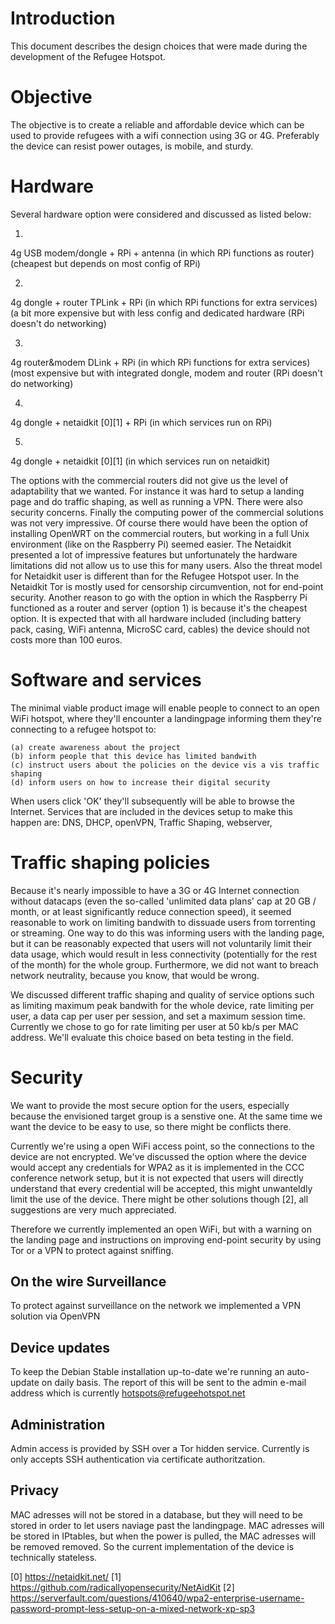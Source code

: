 # Introduction

This document describes the design choices that were made during the development of the Refugee Hotspot. 

# Objective

The objective is to create a reliable and affordable device which can be used to provide refugees with a wifi connection using 3G or 4G. Preferably the device can resist power outages, is mobile, and sturdy. 

# Hardware

Several hardware option were considered and discussed as listed below:

1. 
4g USB modem/dongle + RPi + antenna
(in which RPi functions as router)
(cheapest but depends on most config of RPi)

2. 
4g dongle + router TPLink + RPi 
(in which RPi functions for extra services)
(a bit more expensive but with less config and dedicated hardware (RPi doesn't do networking)

3. 
4g router&modem DLink + RPi
(in which RPi functions for extra services)
(most expensive but with integrated dongle, modem and router (RPi doesn't do networking)

4. 
4g dongle + netaidkit [0][1] + RPi
(in which services run on RPi)

5. 
4g dongle + netaidkit [0][1]
(in which services run on netaidkit)

The options with the commercial routers did not give us the level of adaptability that we wanted. For instance it was hard to setup a landing page and do traffic shaping, as well as running a VPN. There were also security concerns. Finally the computing power of the commercial solutions was not very impressive. Of course there would have been the option of installing OpenWRT on the commercial routers, but working in a full Unix environment (like on the Raspberry Pi) seemed easier. The Netaidkit presented a lot of impressive features but unfortunately the hardware limitations did not allow us to use this for many users. Also the threat model for Netaidkit user is different than for the Refugee Hotspot user. In the Netaidkit Tor is mostly used for censorship circumvention, not for end-point security. 
Another reason to go with the option in which the Raspberry Pi functioned as a router and server (option 1) is because it's the cheapest option. It is expected that with all hardware included (including battery pack, casing, WiFi antenna, MicroSC card, cables) the device should not costs more than 100 euros. 

# Software and services
The minimal viable product image will enable people to connect to an open WiFi hotspot, where they'll encounter a landingpage informing them they're connecting to a refugee hotspot to: 

	(a) create awareness about the project 
	(b) inform people that this device has limited bandwith 
	(c) instruct users about the policies on the device vis a vis traffic shaping 
	(d) inform users on how to increase their digital security

When users click 'OK' they'll subsequently will be able to browse the Internet. Services that are included in the devices setup to make this happen are: DNS, DHCP, openVPN, Traffic Shaping, webserver, 

# Traffic shaping policies
Because it's nearly impossible to have a 3G or 4G Internet connection without datacaps (even the so-called 'unlimited data plans' cap at 20 GB / month, or at least significantly reduce connection speed), it seemed reasonable to work on limiting bandwith to dissuade users from torrenting or streaming. One way to do this was informing users with the landing page, but it can be reasonably expected that users will not voluntarily limit their data usage, which would result in less connectivity (potentially for the rest of the month) for the whole group. Furthermore, we did not want to breach network neutrality, because you know, that would be wrong. 

We discussed different traffic shaping and quality of service options such as limiting maximum peak bandwith for the whole device, rate limiting per user, a data cap per user per session, and set a maximum session time. Currently we chose to go for rate limiting per user at 50 kb/s per MAC address. We'll evaluate this choice based on beta testing in the field.

# Security
We want to provide the most secure option for the users, especially because the envisioned target group is a senstive one. At the same time we want the device to be easy to use, so there might be conflicts there.

Currently we're using a open WiFi access point, so the connections to the device are not encrypted. We've discussed the option where the device would accept any credentials for WPA2 as it is implemented in the CCC conference network setup, but it is not expected that users will directly understand that every credential will be accepted, this might unwanteldly limit the use of the device. There might be other solutions though [2], all suggestions are very much appreciated.

Therefore we currently implemented an open WiFi, but with a warning on the landing page and instructions on improving end-point security by using Tor or a VPN to protect against sniffing.

## On the wire Surveillance
To protect against surveillance on the network we implemented a VPN solution via OpenVPN

## Device updates
To keep the Debian Stable installation up-to-date we're running an auto-update on daily basis. The report of this will be sent to the admin e-mail address which is currently hotspots@refugeehotspot.net

## Administration 
Admin access is provided by SSH over a Tor hidden service. Currently is only accepts SSH authentication via certificate authoritzation.

## Privacy
MAC adresses will not be stored in a database, but they will need to be stored in order to let users naviage past the landingpage. MAC adresses will be stored in IPtables, but when the power is pulled, the MAC adresses  will be removed removed. So the current implementation of the device is technically stateless. 

[0] https://netaidkit.net/
[1] https://github.com/radicallyopensecurity/NetAidKit
[2] https://serverfault.com/questions/410640/wpa2-enterprise-username-password-prompt-less-setup-on-a-mixed-network-xp-sp3

